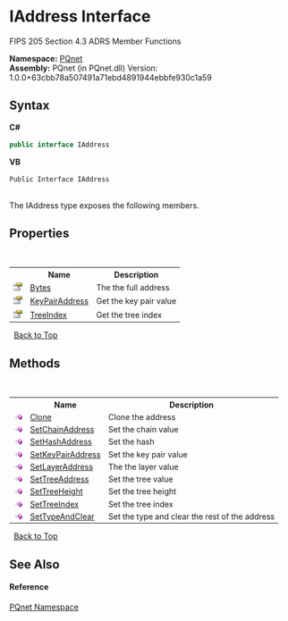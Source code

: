 # IAddress Interface
 

FIPS 205 Section 4.3 ADRS Member Functions

**Namespace:**&nbsp;<a href="fc4f881f-e121-9cf0-ed49-65bf6b5a005d">PQnet</a><br />**Assembly:**&nbsp;PQnet (in PQnet.dll) Version: 1.0.0+63cbb78a507491a71ebd4891944ebbfe930c1a59

## Syntax

**C#**<br />
``` C#
public interface IAddress
```

**VB**<br />
``` VB
Public Interface IAddress
```

<br />
The IAddress type exposes the following members.


## Properties
&nbsp;<table><tr><th></th><th>Name</th><th>Description</th></tr><tr><td>![Public property](media/pubproperty.gif "Public property")</td><td><a href="e7aa1559-da8a-1755-0b33-52a106b30462">Bytes</a></td><td>
The the full address</td></tr><tr><td>![Public property](media/pubproperty.gif "Public property")</td><td><a href="3536fbeb-72e8-a209-eca6-1fd0f12ab7e6">KeyPairAddress</a></td><td>
Get the key pair value</td></tr><tr><td>![Public property](media/pubproperty.gif "Public property")</td><td><a href="f3a78c11-4ff3-5a0e-1691-518b377263e7">TreeIndex</a></td><td>
Get the tree index</td></tr></table>&nbsp;
<a href="#iaddress-interface">Back to Top</a>

## Methods
&nbsp;<table><tr><th></th><th>Name</th><th>Description</th></tr><tr><td>![Public method](media/pubmethod.gif "Public method")</td><td><a href="7b933ce9-2c86-f22a-0436-c0e2f514c92a">Clone</a></td><td>
Clone the address</td></tr><tr><td>![Public method](media/pubmethod.gif "Public method")</td><td><a href="a82227d9-4c97-3ec1-c154-b68493e4151f">SetChainAddress</a></td><td>
Set the chain value</td></tr><tr><td>![Public method](media/pubmethod.gif "Public method")</td><td><a href="01603d2f-e220-2978-a0b3-0f11e122061f">SetHashAddress</a></td><td>
Set the hash</td></tr><tr><td>![Public method](media/pubmethod.gif "Public method")</td><td><a href="bc7d06f2-5dcc-d03a-3a98-c6dfa7b53f0a">SetKeyPairAddress</a></td><td>
Set the key pair value</td></tr><tr><td>![Public method](media/pubmethod.gif "Public method")</td><td><a href="80707384-05cc-e993-a47b-813b3f9c05fa">SetLayerAddress</a></td><td>
The the layer value</td></tr><tr><td>![Public method](media/pubmethod.gif "Public method")</td><td><a href="2f7d818b-b3d9-79aa-5b5f-546d92bf44ff">SetTreeAddress</a></td><td>
Set the tree value</td></tr><tr><td>![Public method](media/pubmethod.gif "Public method")</td><td><a href="97395596-bed9-565c-1330-505fc879c44b">SetTreeHeight</a></td><td>
Set the tree height</td></tr><tr><td>![Public method](media/pubmethod.gif "Public method")</td><td><a href="6846f02b-1262-7e44-6b06-125e5aa1f9f7">SetTreeIndex</a></td><td>
Set the tree index</td></tr><tr><td>![Public method](media/pubmethod.gif "Public method")</td><td><a href="c5eeec3d-1f20-9854-269c-e90b97a19197">SetTypeAndClear</a></td><td>
Set the type and clear the rest of the address</td></tr></table>&nbsp;
<a href="#iaddress-interface">Back to Top</a>

## See Also


#### Reference
<a href="fc4f881f-e121-9cf0-ed49-65bf6b5a005d">PQnet Namespace</a><br />